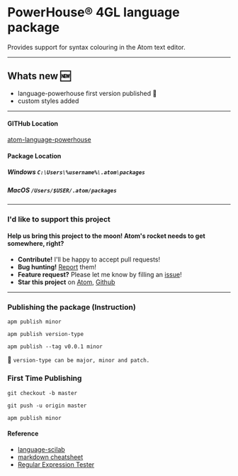 # PowerHouse® 4GL language package

Provides support for syntax colouring in the Atom text editor.

----
## **Whats new** :new:
* language-powerhouse first version published :tada:
* custom styles added
----

#### GITHub Location
[atom-language-powerhouse](https://atom.io/packages/search?q=language-powerhouse)

#### Package Location
##### Windows `C:\Users\%username%\.atom\packages`
##### MacOS `/Users/$USER/.atom/packages`

----

### I'd like to support this project

#### Help us bring this project to the moon! Atom's rocket needs to get somewhere, right?

*  **Contribute!** I'll be happy to accept pull requests!
*  **Bug hunting!** [Report](https://github.com/zackria/language-powerhouse/issues) them!
* **Feature request?** Please let me know by filling an [issue](https://github.com/zackria/language-powerhouse/issues)!
* **Star this project** on [Atom](https://atom.io/packages/language-powerhouse), [Github](https://github.com/zackria/language-powerhouse)

---

### Publishing the package (Instruction)
`apm publish minor`

`apm publish version-type`

`apm publish --tag v0.0.1 minor`

:pencil: `version-type can be major, minor and patch.`

### First Time Publishing

`git checkout -b master`

`git push -u origin master`

`apm publish minor`

#### Reference
* [language-scilab](https://github.com/JeremyHeleine/language-scilab/)
* [markdown cheatsheet](https://www.markdownguide.org/cheat-sheet/)
* [Regular Expression Tester](https://regex101.com/)
